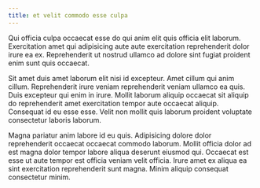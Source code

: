 ```yaml
---
title: et velit commodo esse culpa
---
```


Qui officia culpa occaecat esse do qui anim elit quis officia elit laborum. Exercitation amet qui adipisicing aute aute exercitation reprehenderit dolor irure ea ex. Reprehenderit ut nostrud ullamco ad dolore sint fugiat proident enim sunt quis occaecat.

Sit amet duis amet laborum elit nisi id excepteur. Amet cillum qui anim cillum. Reprehenderit irure veniam reprehenderit veniam ullamco ea quis. Duis excepteur qui enim in irure. Mollit laborum aliquip occaecat sit aliquip do reprehenderit amet exercitation tempor aute occaecat aliquip. Consequat id eu esse esse. Velit non mollit quis laborum proident voluptate consectetur laboris laborum.

Magna pariatur anim labore id eu quis. Adipisicing dolore dolor reprehenderit occaecat occaecat commodo laborum. Mollit officia dolor ad est magna dolor tempor labore aliqua deserunt eiusmod qui. Occaecat est esse ut aute tempor est officia veniam velit officia. Irure amet ex aliqua ea sint exercitation reprehenderit sunt magna. Minim aliquip consequat consectetur minim.